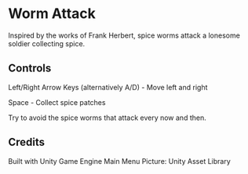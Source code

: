 # Worm Attack

Inspired by the works of Frank Herbert, spice worms attack a lonesome soldier collecting spice.

## Controls
Left/Right Arrow Keys (alternatively A/D) - Move left and right

Space - Collect spice patches

Try to avoid the spice worms that attack every now and then.


## Credits
Built with Unity Game Engine
Main Menu Picture: Unity Asset Library

